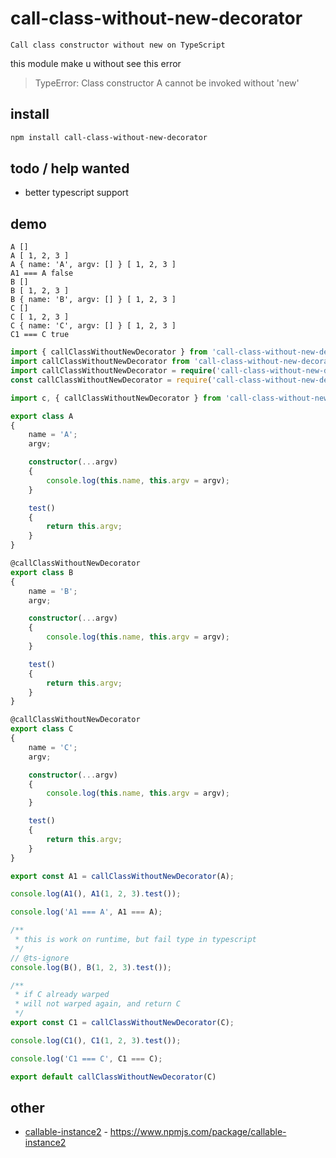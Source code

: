 # call-class-without-new-decorator

    Call class constructor without new on TypeScript

this module make u without see this error

> TypeError: Class constructor A cannot be invoked without 'new'

## install

```bash
npm install call-class-without-new-decorator
```

## todo / help wanted

- better typescript support

## demo

```
A []
A [ 1, 2, 3 ]
A { name: 'A', argv: [] } [ 1, 2, 3 ]
A1 === A false
B []
B [ 1, 2, 3 ]
B { name: 'B', argv: [] } [ 1, 2, 3 ]
C []
C [ 1, 2, 3 ]
C { name: 'C', argv: [] } [ 1, 2, 3 ]
C1 === C true
```

```ts
import { callClassWithoutNewDecorator } from 'call-class-without-new-decorator';
import callClassWithoutNewDecorator from 'call-class-without-new-decorator';
import callClassWithoutNewDecorator = require('call-class-without-new-decorator');
const callClassWithoutNewDecorator = require('call-class-without-new-decorator');
```

```ts
import c, { callClassWithoutNewDecorator } from 'call-class-without-new-decorator';

export class A
{
	name = 'A';
	argv;

	constructor(...argv)
	{
		console.log(this.name, this.argv = argv);
	}

	test()
	{
		return this.argv;
	}
}

@callClassWithoutNewDecorator
export class B
{
	name = 'B';
	argv;

	constructor(...argv)
	{
		console.log(this.name, this.argv = argv);
	}

	test()
	{
		return this.argv;
	}
}

@callClassWithoutNewDecorator
export class C
{
	name = 'C';
	argv;

	constructor(...argv)
	{
		console.log(this.name, this.argv = argv);
	}

	test()
	{
		return this.argv;
	}
}

export const A1 = callClassWithoutNewDecorator(A);

console.log(A1(), A1(1, 2, 3).test());

console.log('A1 === A', A1 === A);

/**
 * this is work on runtime, but fail type in typescript
 */
// @ts-ignore
console.log(B(), B(1, 2, 3).test());

/**
 * if C already warped
 * will not warped again, and return C
 */
export const C1 = callClassWithoutNewDecorator(C);

console.log(C1(), C1(1, 2, 3).test());

console.log('C1 === C', C1 === C);

export default callClassWithoutNewDecorator(C)
```

## other

- [callable-instance2](https://www.npmjs.com/package/callable-instance2) - https://www.npmjs.com/package/callable-instance2
